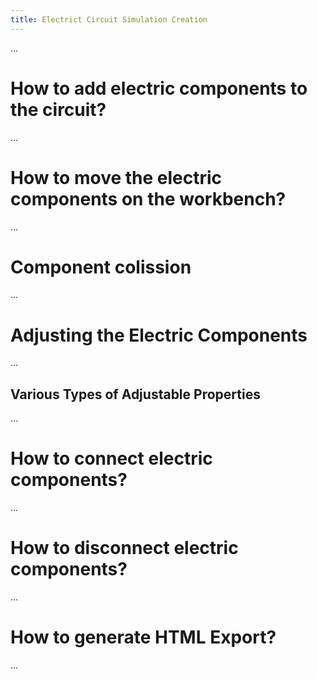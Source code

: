 ```yaml
---
title: Electrict Circuit Simulation Creation
---
```


...

# How to add electric components to the circuit?
...

# How to move the electric components on the workbench?
...

# Component colission
...

# Adjusting the Electric Components
...

## Various Types of Adjustable Properties
...

# How to connect electric components?
...

# How to disconnect electric components?
...

# How to generate HTML Export?
...
